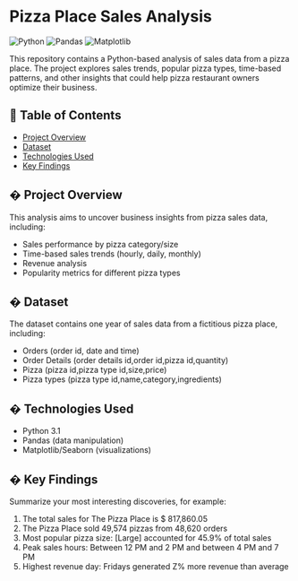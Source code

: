 # Pizza Place Sales Analysis

![Python](https://img.shields.io/badge/Python-3.x-blue.svg)
![Pandas](https://img.shields.io/badge/Pandas-1.x-orange.svg)
![Matplotlib](https://img.shields.io/badge/Matplotlib-3.x-green.svg)

This repository contains a Python-based analysis of sales data from a pizza place. The project explores sales trends, popular pizza types, time-based patterns, and other insights that could help pizza restaurant owners optimize their business.

## 📌 Table of Contents
- [Project Overview](#project-overview)
- [Dataset](#dataset)
- [Technologies Used](#technologies-used)
- [Key Findings](#key-findings)

## � Project Overview
This analysis aims to uncover business insights from pizza sales data, including:
- Sales performance by pizza category/size
- Time-based sales trends (hourly, daily, monthly)
- Revenue analysis
- Popularity metrics for different pizza types

## � Dataset
The dataset contains one year of sales data from a fictitious pizza place, including:
- Orders (order id, date and time)
- Order Details (order details id,order id,pizza id,quantity)
- Pizza (pizza id,pizza type id,size,price)
- Pizza types (pizza type id,name,category,ingredients)

## � Technologies Used
- Python 3.1
- Pandas (data manipulation)
- Matplotlib/Seaborn (visualizations)

## � Key Findings
Summarize your most interesting discoveries, for example:
1. The total sales for The Pizza Place is $ 817,860.05
2. The Pizza Place sold 49,574 pizzas from 48,620 orders
3. Most popular pizza size: [Large] accounted for 45.9% of total sales
4. Peak sales hours: Between 12 PM and 2 PM and between 4 PM and 7 PM
5. Highest revenue day: Fridays generated Z% more revenue than average
